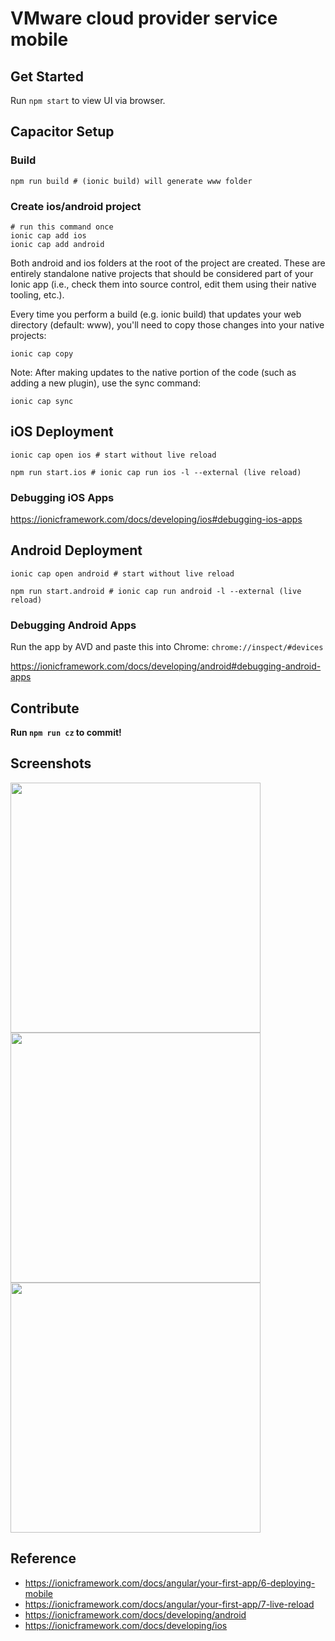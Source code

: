 # VMware cloud provider service mobile

## Get Started

Run `npm start` to view UI via browser.

## Capacitor Setup

### Build

```shell
npm run build # (ionic build) will generate www folder
```

### Create ios/android project

```shell
# run this command once
ionic cap add ios
ionic cap add android
```

Both android and ios folders at the root of the project are created. These are entirely standalone native projects that should be considered part of your Ionic app (i.e., check them into source control, edit them using their native tooling, etc.).

Every time you perform a build (e.g. ionic build) that updates your web directory (default: www), you'll need to copy those changes into your native projects:

```shell
ionic cap copy
```

Note: After making updates to the native portion of the code (such as adding a new plugin), use the sync command:

```shell
ionic cap sync
```

## iOS Deployment

```shell
ionic cap open ios # start without live reload

npm run start.ios # ionic cap run ios -l --external (live reload)
```

### Debugging iOS Apps

<https://ionicframework.com/docs/developing/ios#debugging-ios-apps>

## Android Deployment

```shell
ionic cap open android # start without live reload

npm run start.android # ionic cap run android -l --external (live reload)
```

### Debugging Android Apps

Run the app by AVD and paste this into Chrome: `chrome://inspect/#devices`

<https://ionicframework.com/docs/developing/android#debugging-android-apps>

## Contribute

**Run `npm run cz` to commit!**

## Screenshots

<img src="./screenshots/login.png" width="400">

<img src="./screenshots/dashboard.png" width="400">

<img src="./screenshots/me.png" width="400">

## Reference

- <https://ionicframework.com/docs/angular/your-first-app/6-deploying-mobile>
- <https://ionicframework.com/docs/angular/your-first-app/7-live-reload>
- <https://ionicframework.com/docs/developing/android>
- <https://ionicframework.com/docs/developing/ios>
